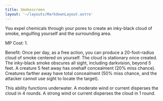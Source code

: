 ```yaml
---
title: Smokescreen
layout: '~/layouts/MarkdownLayout.astro'
---
```

You expel chemicals through your pores to create an inky-black cloud of smoke,
engulfing yourself and the surrounding area.

MP Cost: 1.

Benefit: Once per day, as a free action, you can produce a 20-foot-radius
cloud of smoke centered on yourself. The cloud is stationary once created. The
inky-black smoke obscures all sight, including darkvision, beyond 5 feet. A
creature 5 feet away has onehalf concealment (20% miss chance). Creatures
farther away have total concealment (50% miss chance, and the attacker cannot
use sight to locate the target).

This ability functions underwater. A moderate wind or current disperses the
cloud in 4 rounds. A strong wind or current disperses the cloud in 1 round.

